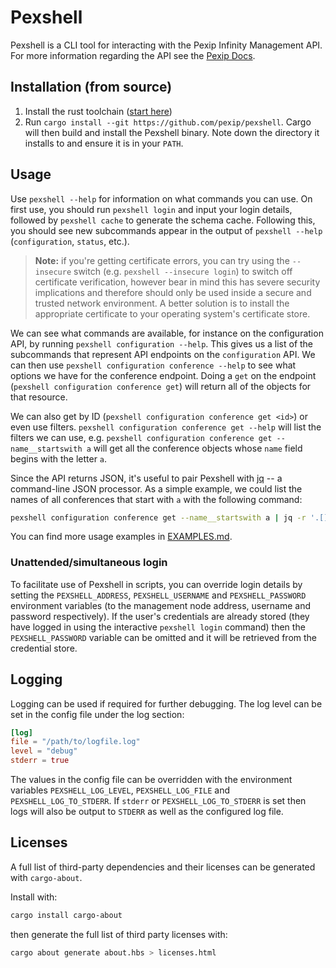 # Pexshell

Pexshell is a CLI tool for interacting with the Pexip Infinity Management API. For more information regarding the API see the [Pexip Docs](https://docs.pexip.com/admin/integrate_api.htm).

## Installation (from source)

1. Install the rust toolchain ([start here](https://www.rust-lang.org/learn/get-started))
2. Run `cargo install --git https://github.com/pexip/pexshell`. Cargo will then build and install the Pexshell binary. Note down the directory it installs to and ensure it is in your `PATH`.

## Usage

Use `pexshell --help` for information on what commands you can use.
On first use, you should run `pexshell login` and input your login details, followed by `pexshell cache` to generate the schema cache.
Following this, you should see new subcommands appear in the output of `pexshell --help` (`configuration`, `status`, etc.).

> **Note:** if you're getting certificate errors, you can try using the `--insecure` switch (e.g. `pexshell --insecure login`) to switch off certificate verification, however bear in mind this has severe security implications and therefore should only be used inside a secure and trusted network environment.
> A better solution is to install the appropriate certificate to your operating system's certificate store.

We can see what commands are available, for instance on the configuration API, by running `pexshell configuration --help`.
This gives us a list of the subcommands that represent API endpoints on the `configuration` API.
We can then use `pexshell configuration conference --help` to see what options we have for the conference endpoint.
Doing a `get` on the endpoint (`pexshell configuration conference get`) will return all of the objects for that resource.

We can also get by ID (`pexshell configuration conference get <id>`) or even use filters.
`pexshell configuration conference get --help` will list the filters we can use, e.g. `pexshell configuration conference get --name__startswith a` will get all the conference objects whose `name` field begins with the letter `a`.

Since the API returns JSON, it's useful to pair Pexshell with [jq](https://stedolan.github.io/jq/) -- a command-line JSON processor.
As a simple example, we could list the names of all conferences that start with `a` with the following command:

```sh
pexshell configuration conference get --name__startswith a | jq -r '.[].name'
```

You can find more usage examples in [EXAMPLES.md](https://github.com/pexip/pexshell/blob/master/EXAMPLES.md).

### Unattended/simultaneous login

To facilitate use of Pexshell in scripts, you can override login details by setting the `PEXSHELL_ADDRESS`, `PEXSHELL_USERNAME` and `PEXSHELL_PASSWORD` environment variables (to the management node address, username and password respectively).
If the user's credentials are already stored (they have logged in using the interactive `pexshell login` command) then the `PEXSHELL_PASSWORD` variable can be omitted and it will be retrieved from the credential store.

## Logging

Logging can be used if required for further debugging. The log level can be set in the config file under the log section:

```toml
[log]
file = "/path/to/logfile.log"
level = "debug"
stderr = true
```

The values in the config file can be overridden with the environment variables `PEXSHELL_LOG_LEVEL`, `PEXSHELL_LOG_FILE` and `PEXSHELL_LOG_TO_STDERR`. If `stderr` or `PEXSHELL_LOG_TO_STDERR` is set then logs will also be output to `STDERR` as well as the configured log file.

## Licenses

A full list of third-party dependencies and their licenses can be generated with `cargo-about`.

Install with:

```sh
cargo install cargo-about
```

then generate the full list of third party licenses with:

```sh
cargo about generate about.hbs > licenses.html
```
